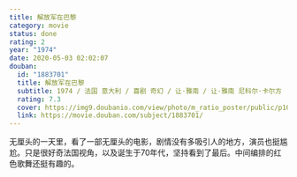 ```yaml
---
title: 解放军在巴黎
category: movie
status: done
rating: 2
year: "1974"
date: 2020-05-03 02:02:07
douban:
  id: "1883701"
  title: 解放军在巴黎
  subtitle: 1974 / 法国 意大利 / 喜剧 奇幻 / 让·雅南 / 让·雅南 尼科尔·卡尔方
  rating: 7.3
  cover: https://img9.doubanio.com/view/photo/m_ratio_poster/public/p1048876706.jpg
  link: https://movie.douban.com/subject/1883701/
---
```


无厘头的一天里，看了一部无厘头的电影，剧情没有多吸引人的地方，演员也挺尴尬。只是很好奇法国视角，以及诞生于70年代，坚持看到了最后。中间编排的红色歌舞还挺有趣的。